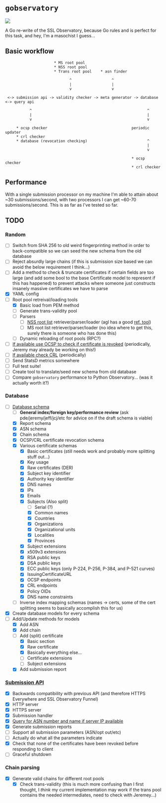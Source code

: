 # `gobservatory`

![](https://i.imgur.com/RFMFgWU.jpg)

A Go re-write of the SSL Observatory, because Go rules and is perfect for this
task, and hey, I'm a masochist I guess...

##  Basic workflow

```
                      * MS root pool
                      * NSS root pool
                      * Trans root pool    * asn finder

                             ^                  ^
                             |                  |
                             v                  v

 <-> submission api -> validity checker -> meta generator -> database <-> query api

           ^                                                    ^
           |                                                    |
           v                                                    v

     * ocsp checker                                      periodic updater
     * crl checker
     * database (revocation checking)                           ^
                                                                |
                                                                v

                                                         * ocsp checker
                                                         * crl checker
```

## Performance

With a single submission processor on my machine I'm able to attain about ~30
submissions/second, with two processors I can get ~60-70 submissions/second. This
is as far as I've tested so far.

## TODO

### Random

- [ ] Switch from SHA 256 to old weird fingerprinting method in order to back-compatible
  so we can seed the new schema from the old database
- [ ] Reject absurdly large chains (if this is submission size based we can avoid
  the below requirement I think...)
- [ ] Add a method to check & truncate certificates if certain fields are too large
  (and add some bool to the base Certificate model to represent if this has happened)
  to prevent attacks where someone just constructs insanely massive certificates
  we have to parse
- [x] YAML config
- [ ] Root pool retreival/loading tools
  - [x] Basic load from PEM method
  - [ ] Generate trans-validity pool
  - [ ] Parsers
    - [ ] [NSS root list](https://hg.mozilla.org/mozilla-central/raw-file/tip/security/nss/lib/ckfw/builtins/certdata.txt)
      retriever/parser/loader (agl has a good [ref. tool](https://github.com/agl/extract-nss-root-certs))
    - [ ] MS root list retriever/parser/loader (no idea where to get this, surely
      there is someone who has done this)
  - [ ] Dynamic reloading of root pools (RPC?)
- [ ] [If available use OCSP to check if certificate is revoked](https://github.com/rolandshoemaker/gobservatory/blob/master/external/ocspChecker/ocsp.go)
  (periodically, Jeremy may already be working on this!)
- [ ] [If available check CRL](https://github.com/rolandshoemaker/gobservatory/blob/master/external/crlChecker/crl.go)
  (periodically)
- [ ] Send StatsD metrics somewhere
- [ ] Full test suite!
- [ ] Create tool to translate/seed new schema from old database
- [ ] Compare `gobservatory` performance to Python Observatory... (was it actually
  worth it?)

### Database

- [ ] [Database schema](https://github.com/rolandshoemaker/gobservatory/blob/master/db/schema.sql)
  - [ ] **General index/foreign key/performance review** (ask pde/jeremy/jeff/jcj/etc
    for advice on if the draft schema is viable)
  - [x] Report schema
  - [x] ASN schema
  - [x] Chain schema
  - [x] OCSP/CRL certificate revocation schema
  - [x] Various certificate schemas
    - [x] Basic certificates (still needs work and probably more splitting stuff out...)
    - [x] Key usage
    - [x] Raw certificates (DER)
    - [x] Subject key identifier
    - [x] Authority key identifier
    - [x] DNS names
    - [x] IPs
    - [x] Emails
    - [x] Subjects (Also split)
      - [ ] Serial (?)
      - [x] Common names
      - [x] Countries
      - [x] Organizations
      - [x] Organizational units
      - [x] Localities
      - [x] Provinces
    - [x] Subject extensions
    - [x] x509v3 extensions
    - [x] RSA public keys
    - [x] DSA public keys
    - [x] ECC public keys (only P-224, P-256, P-384, and P-521 curves)
    - [x] IssuingCertificateURL
    - [x] OCSP endpoints
    - [x] CRL endpoints
    - [x] Policy OIDs
    - [x] DNS name constraints
  - [ ] Inverse index mapping schemas (names -> certs, some of the cert splitting
    seems to basically accomplish this for us)
- [x] Create database models for every schema
- [ ] Add/Update methods for models
  - [x] Add ASN
  - [x] Add chain
  - [ ] Add (split) certificate
    - [x] Basic section
    - [x] Raw certificate
    - [x] Basically everything else...
    - [ ] Certificate extensions
    - [ ] Subject extensions
  - [x] Add submission report

### [Submission API](https://github.com/rolandshoemaker/gobservatory/blob/master/api/submission/submission.go)

- [x] Backwards compatibility with previous API (and therefore HTTPS Everywhere
  and SSL Observatory Funnel)
- [x] HTTP server
- [x] HTTPS server
- [x] Submission handler
- [x] [Query for ASN number and name if server IP available](https://github.com/rolandshoemaker/gobservatory/blob/master/external/asnFinder/asn.go)
- [x] Generate submission reports
- [ ] Support all submission parameters (ASN/opt out/etc)
- [ ] Actually do what all the parameters indicate
- [x] Check that none of the certificates have been revoked before responding to client
- [ ] Graceful shutdown

### Chain parsing

- [x] Generate valid chains for different root pools
  - [x] Check trans-validity (this is much more confusing than I first thought,
    I *think* my current implementation may work if the trans pool contains the
    needed intermediates, need to check with Jeremey...)
